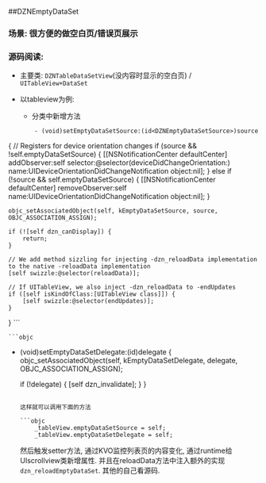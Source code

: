 ##DZNEmptyDataSet

### 场景: 很方便的做空白页/错误页展示
### 源码阅读:
* 主要类: `DZNTableDataSetView`(没内容时显示的空白页) / `UITableView+DataSet`
* 以tableview为例:
	* 分类中新增方法
	
	```objc
	    - (void)setEmptyDataSetSource:(id<DZNEmptyDataSetSource>)source
{
    // Registers for device orientation changes
    if (source && !self.emptyDataSetSource) {
        [[NSNotificationCenter defaultCenter] addObserver:self selector:@selector(deviceDidChangeOrientation:) name:UIDeviceOrientationDidChangeNotification object:nil];
    }
    else if (!source && self.emptyDataSetSource) {
        [[NSNotificationCenter defaultCenter] removeObserver:self name:UIDeviceOrientationDidChangeNotification object:nil];
    }
    
    objc_setAssociatedObject(self, kEmptyDataSetSource, source, OBJC_ASSOCIATION_ASSIGN);
    
    if (![self dzn_canDisplay]) {
        return;
    }
    
    // We add method sizzling for injecting -dzn_reloadData implementation to the native -reloadData implementation
    [self swizzle:@selector(reloadData)];
    
    // If UITableView, we also inject -dzn_reloadData to -endUpdates
    if ([self isKindOfClass:[UITableView class]]) {
        [self swizzle:@selector(endUpdates)];
    }
}
	```

	```objc
- (void)setEmptyDataSetDelegate:(id<DZNEmptyDataSetDelegate>)delegate
{
    objc_setAssociatedObject(self, kEmptyDataSetDelegate, delegate, OBJC_ASSOCIATION_ASSIGN);
    
    if (!delegate) {
        [self dzn_invalidate];
    }
}

	```
	
	这样就可以调用下面的方法
	
	```objc
	    _tableView.emptyDataSetSource = self;
        _tableView.emptyDataSetDelegate = self;

	```
	然后触发setter方法, 通过KVO监控列表页的内容变化,  通过runtime给UIscrollview类新增属性. 并且在reloadData方法中注入额外的实现`dzn_reloadEmptyDataSet`. 其他的自己看源码.

